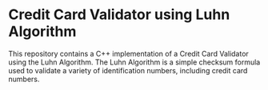# Credit Card Validator using Luhn Algorithm

This repository contains a C++ implementation of a Credit Card Validator using the Luhn Algorithm. The Luhn Algorithm is a simple checksum formula used to validate a variety of identification numbers, including credit card numbers.